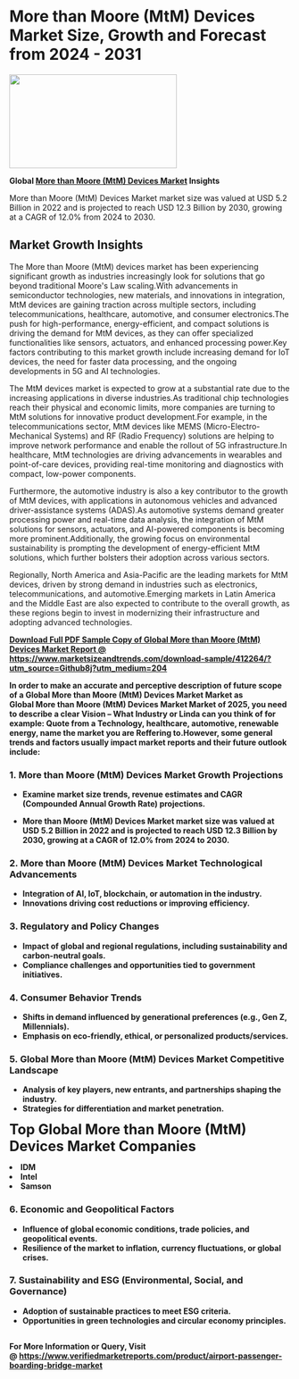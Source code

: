 <H1>More than Moore (MtM) Devices Market Size, Growth and Forecast from 2024 - 2031</H1><img class="aligncenter size-medium wp-image-584254" src="https://thirdeyenews.in/wp-content/uploads/2024/09/Global-Market-Research-300x168.jpeg" alt="" width="300" height="168" /><p><strong>Global&nbsp;<a href="https://www.marketsizeandtrends.com/download-sample/412264/?utm_source=Github8j?utm_medium=204">More than Moore (MtM) Devices Market</a> Insights</strong></p><p>More than Moore (MtM) Devices Market market size was valued at USD 5.2 Billion in 2022 and is projected to reach USD 12.3 Billion by 2030, growing at a CAGR of 12.0% from 2024 to 2030.</p><p><h2>Market Growth Insights</h2> <p>The More than Moore (MtM) devices market has been experiencing significant growth as industries increasingly look for solutions that go beyond traditional Moore's Law scaling.With advancements in semiconductor technologies, new materials, and innovations in integration, MtM devices are gaining traction across multiple sectors, including telecommunications, healthcare, automotive, and consumer electronics.The push for high-performance, energy-efficient, and compact solutions is driving the demand for MtM devices, as they can offer specialized functionalities like sensors, actuators, and enhanced processing power.Key factors contributing to this market growth include increasing demand for IoT devices, the need for faster data processing, and the ongoing developments in 5G and AI technologies.</p> <p><strong><a href="#"></a></strong></p> <p>The MtM devices market is expected to grow at a substantial rate due to the increasing applications in diverse industries.As traditional chip technologies reach their physical and economic limits, more companies are turning to MtM solutions for innovative product development.For example, in the telecommunications sector, MtM devices like MEMS (Micro-Electro-Mechanical Systems) and RF (Radio Frequency) solutions are helping to improve network performance and enable the rollout of 5G infrastructure.In healthcare, MtM technologies are driving advancements in wearables and point-of-care devices, providing real-time monitoring and diagnostics with compact, low-power components.</p> <p>Furthermore, the automotive industry is also a key contributor to the growth of MtM devices, with applications in autonomous vehicles and advanced driver-assistance systems (ADAS).As automotive systems demand greater processing power and real-time data analysis, the integration of MtM solutions for sensors, actuators, and AI-powered components is becoming more prominent.Additionally, the growing focus on environmental sustainability is prompting the development of energy-efficient MtM solutions, which further bolsters their adoption across various sectors.</p> <p>Regionally, North America and Asia-Pacific are the leading markets for MtM devices, driven by strong demand in industries such as electronics, telecommunications, and automotive.Emerging markets in Latin America and the Middle East are also expected to contribute to the overall growth, as these regions begin to invest in modernizing their infrastructure and adopting advanced technologies.</p> <p><strong><a href="#"></p><p><span class=""><strong>Download Full PDF Sample Copy of Global More than Moore (MtM) Devices Market Report</strong> @ <a href="https://www.marketsizeandtrends.com/download-sample/412264/?utm_source=Github8j?utm_medium=204" target="_blank">https://www.marketsizeandtrends.com/download-sample/412264/?utm_source=Github8j?utm_medium=204</a></span></p><p>In order to make an accurate and perceptive description of future scope of a Global&nbsp;More than Moore (MtM) Devices Market Market as Global&nbsp;More than Moore (MtM) Devices Market Market of 2025, you need to describe a clear Vision &ndash; What Industry or Linda can you think of for example: Quote from a Technology, healthcare, automotive, renewable energy, name the market you are Reffering to.However, some general trends and factors usually impact market reports and their future outlook include:</p><h3>1.&nbsp;<strong>More than Moore (MtM) Devices Market Growth Projections</strong></h3><ul><li>Examine market size trends, revenue estimates and CAGR (Compounded Annual Growth Rate) projections.</li><li><p>More than Moore (MtM) Devices Market market size was valued at USD 5.2 Billion in 2022 and is projected to reach USD 12.3 Billion by 2030, growing at a CAGR of 12.0% from 2024 to 2030.</p></li></ul><h3>2.&nbsp;<strong>More than Moore (MtM) Devices Market Technological Advancements</strong></h3><ul><li>Integration of AI, IoT, blockchain, or automation in the industry.</li><li>Innovations driving cost reductions or improving efficiency.</li></ul><h3>3.&nbsp;<strong>Regulatory and Policy Changes</strong></h3><ul><li>Impact of global and regional regulations, including sustainability and carbon-neutral goals.</li><li>Compliance challenges and opportunities tied to government initiatives.</li></ul><h3>4.&nbsp;<strong>Consumer Behavior Trends</strong></h3><ul><li>Shifts in demand influenced by generational preferences (e.g., Gen Z, Millennials).</li><li>Emphasis on eco-friendly, ethical, or personalized products/services.</li></ul><h3>5.&nbsp;<strong>Global More than Moore (MtM) Devices Market Competitive Landscape</strong></h3><ul><li>Analysis of key players, new entrants, and partnerships shaping the industry.</li><li>Strategies for differentiation and market penetration.</li></ul><p data-pm-slice="1 1 []"><span style="color: inherit; font-family: inherit; font-size: 25px;">Top Global More than Moore (MtM) Devices Market Companies</span></p><div class="" data-test-id=""><p><li>IDM</li><li> Intel</li><li> Samson</li></p></div><h3>6.&nbsp;<strong>Economic and Geopolitical Factors</strong></h3><ul><li>Influence of global economic conditions, trade policies, and geopolitical events.</li><li>Resilience of the market to inflation, currency fluctuations, or global crises.</li></ul><h3>7.&nbsp;<strong>Sustainability and ESG (Environmental, Social, and Governance)</strong></h3><ul><li>Adoption of sustainable practices to meet ESG criteria.</li><li>Opportunities in green technologies and circular economy principles.</li></ul><h2><strong style="font-size: 14px;">For More Information or Query, Visit @&nbsp;</strong><a style="background-color: #ffffff; font-size: 14px;" href="https://www.marketsizeandtrends.com/report/more-than-moore-mtm-devices-market/" target="_blank">https://www.verifiedmarketreports.com/product/airport-passenger-boarding-bridge-market</a></h2>